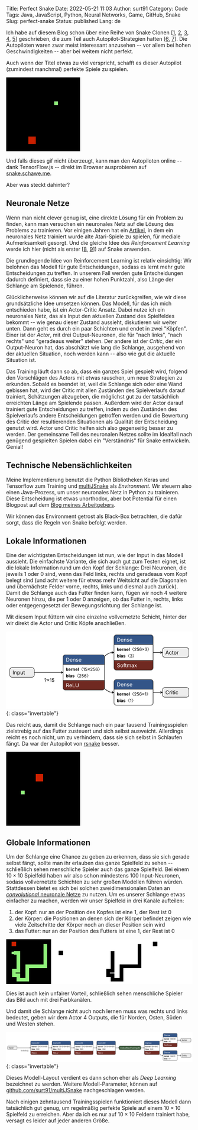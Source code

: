 Title: Perfect Snake
Date: 2022-05-21 11:03
Author: surt91
Category: Code
Tags: Java, JavaScript, Python, Neural Networks, Game, GitHub, Snake
Slug: perfect-snake
Status: published
Lang: de

Ich habe auf diesem Blog schon über eine Reihe von Snake Clonen [[1]({filename}/snake.md), [2]({filename}/msnake.md), [3]({filename}/jsnake.md), [4]({filename}/restfulsnake.md), [5]({filename}/multijsnake.md)] geschrieben, die zum Teil auch Autopilot-Strategien hatten [[6]({filename}/pysnake.md), [7]({filename}/rsnake.md)].
Die Autopiloten waren zwar meist interessant anzusehen -- vor allem bei hohen Geschwindigkeiten -- aber bei weitem nicht perfekt.

Auch wenn der Titel etwas zu viel verspricht, schafft es dieser Autopilot (zumindest manchmal) perfekte Spiele zu spielen.

![Eine perfekte Partie Snake](/img/perfectsnake.gif)

Und falls dieses gif nicht überzeugt, kann man den Autopiloten online
-- dank TensorFlow.js -- direkt im Browser ausprobieren auf [snake.schawe.me](https://snake.schawe.me/).

Aber was steckt dahinter?

## Neuronale Netze

Wenn man nicht clever genug ist, eine direkte Lösung für ein Problem zu finden, kann man
versuchen ein neuronales Netz auf die Lösung des Problems zu trainieren. Vor einigen Jahren
hat ein [Artikel](https://arxiv.org/abs/1312.5602), in dem ein neuronales Netz trainiert
wurde alte Atari-Spiele zu spielen, für mediale Aufmerksamkeit gesorgt. Und die gleiche
Idee des *Reinforcement Learning* werde ich hier (nicht als erster
[[8](https://github.com/pawel-kieliszczyk/snake-reinforcement-learning),
[9](https://towardsdatascience.com/learning-to-play-snake-at-1-million-fps-4aae8d36d2f1)])
auf Snake anwenden.

Die grundlegende Idee von Reinforcement Learning ist relativ einsichtig: Wir belohnen
das Modell für gute Entscheidungen, sodass es lernt mehr gute Entscheidungen zu treffen.
In unserem Fall werden gute Entscheidungen dadurch definiert, dass sie zu einer
hohen Punktzahl, also Länge der Schlange am Spielende, führen.

Glücklicherweise können wir auf die Literatur zurückgreifen, wie wir diese grundsätzliche
Idee umsetzen können. Das Modell, für das ich mich entschieden habe, ist ein Actor-Critic
Ansatz. Dabei nutze ich ein neuronales Netz, das als Input den aktuellen Zustand des
Spielfeldes bekommt -- wie genau dieser Zustand aussieht, diskutieren wir weiter unten.
Dann geht es durch ein paar Schichten und endet in zwei "Köpfen". Einer ist der *Actor*,
mit drei Output-Neuronen, die für "nach links", "nach rechts" und "geradeaus weiter" stehen.
Der andere ist der *Critic*, der ein Output-Neuron hat, das abschätzt wie lang die
Schlange, ausgehend von der aktuellen Situation, noch werden kann -- also wie gut die aktuelle
Situation ist.

Das Training läuft dann so ab, dass ein ganzes Spiel gespielt wird, folgend den Vorschlägen
des Actors mit etwas rauschen, um neue Strategien zu erkunden. Sobald es beendet ist, weil
die Schlange sich oder eine Wand gebissen hat, wird
der Critic mit allen Zuständen des Spielverlaufs darauf trainiert, Schätzungen
abzugeben, die möglichst gut zu der tatsächlich erreichten Länge am Spielende passen.
Außerdem wird der Actor darauf trainiert gute Entscheidungen zu treffen, indem zu den
Zuständen des Spielverlaufs andere Entscheidungen getroffen werden und die Bewertung
des Critic der resultierenden Situationen als Qualität der Entscheidung genutzt wird.
Actor und Critic helfen sich also gegenseitig besser zu werden.
Der gemeinsame Teil des neuronalen Netzes sollte im Idealfall nach genügend gespielten
Spielen dabei ein "Verständnis" für Snake entwickeln.  Genial!

## Technische Nebensächlichkeiten

Meine Implementierung benutzt die Python Bibliotheken Keras und Tensorflow zum Training
und [multiJSnake]({filename}/multijsnake.md) als *Environment*. Wir steuern also einen
Java-Prozess, um unser neuronales Netz in Python zu trainieren.
Diese Entscheidung ist etwas unorthodox, aber bot Potential für einen Blogpost auf dem
[Blog meines Arbeitgebers](https://blog.codecentric.de/2021/11/java-klassen-python/).

Wir können das Environment getrost als Black-Box betrachten, die dafür sorgt, dass die Regeln
von Snake befolgt werden.

## Lokale Informationen

Eine der wichtigsten Entscheidungen ist nun, wie der Input in das Modell aussieht.
Die einfachste Variante, die sich auch gut zum Testen eignet, ist die lokale
Information rund um den Kopf der Schlange: Drei Neuronen, die jeweils 1 oder 0 sind,
wenn das Feld links, rechts und geradeaus vom Kopf belegt sind (und acht weitere für
etwas mehr Weitsicht auf die Diagonalen und übernächste Felder vorne, rechts, links und
diesmal auch zurück). Damit die Schlange
auch das Futter finden kann, fügen wir noch 4 weitere Neuronen hinzu, die per 1 oder 0
anzeigen, ob das Futter in, rechts, links oder entgegengesetzt der Bewegungsrichtung
der Schlange ist.

Mit diesem Input füttern wir eine einzelne vollvernetzte Schicht, hinter der wir
direkt die Actor und Critic Köpfe anschließen.

![Layout des neuronalen Netzes mit lokaler Information (Visualisierung: netron)](/img/nn_local.svg){: class="invertable"}

Das reicht aus, damit die Schlange nach ein paar tausend Trainingsspielen zielstrebig auf das Futter
zusteuert und sich selbst ausweicht. Allerdings reicht es noch nicht, um zu verhindern,
dass sie sich selbst in Schlaufen fängt. Da war der Autopilot von
[rsnake]({filename}/rsnake.md) besser.

![Ein paar Spiele mit lokaler Information](/img/nn_local_game.gif)

## Globale Informationen

Um der Schlange eine Chance zu geben zu erkennen, dass sie sich gerade selbst fängt,
sollte man ihr erlauben das ganze Spielfeld zu sehen -- schließlich sehen menschliche
Spieler auch das ganze Spielfeld. Bei einem $10 \times 10$ Spielfeld haben wir also
schon mindestens 100 Input-Neuronen, sodass vollvernetzte Schichten zu sehr großen
Modellen führen würden. Stattdessen bietet es sich bei solchen zweidimensionalen
Daten an [*convolutional* neuronale Netze](https://en.wikipedia.org/wiki/Convolutional_neural_network)
zu nutzen. Um es unserer Schlange etwas einfacher zu machen, werden wir unser Spielfeld
in drei Kanäle aufteilen:

1. der Kopf: nur an der Position des Kopfes ist eine 1, der Rest ist 0
2. der Körper: die Positionen an denen sich der Körper befindet zeigen wie viele Zeitschritte der Körper noch an dieser Position sein wird
3. das Futter: nur an der Position des Futters ist eine 1, der Rest ist 0

![Was ein Mensch sieht und was wir unserem neuronalen Netz zeigen](/img/nn_snake_channels.png)

Dies ist auch kein unfairer Vorteil, schließlich sehen menschliche Spieler das Bild auch
mit drei Farbkanälen.

Und damit die Schlange nicht auch noch lernen muss was rechts und links bedeutet,
geben wir dem Actor 4 Outputs, die für Norden, Osten, Süden und Westen stehen.

![Layout des Convolutional-Neural-Networks (Visualisierung: netron)](/img/nn_global.svg){: class="invertable"}

Dieses Modell-Layout verdient es dann schon eher als *Deep Learning* bezeichnet zu werden.
Weitere Modell-Parameter, können auf [github.com/surt91/multiJSnake](https://github.com/surt91/multiJSnake)
nachgeschlagen werden.

Nach einigen zehntausend Trainingsspielen funktioniert dieses Modell dann
tatsächlich gut genug, um regelmäßig perfekte Spiele auf einem
$10 \times 10$ Spielfeld zu erreichen. Aber da ich es nur auf  $10 \times 10$
Feldern trainiert habe, versagt es leider auf jeder anderen Größe.
